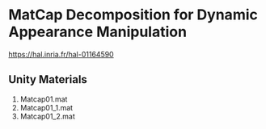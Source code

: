 # MatCap Decomposition for Dynamic Appearance Manipulation
https://hal.inria.fr/hal-01164590

## Unity Materials
1. Matcap01.mat
1. Matcap01_1.mat
1. Matcap01_2.mat